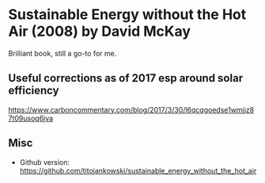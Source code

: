 # Sustainable Energy without the Hot Air (2008) by David McKay

Brilliant book, still a go-to for me.


## Useful corrections as of 2017 esp around solar efficiency

https://www.carboncommentary.com/blog/2017/3/30/l6qcqgoedse1wmjjz87t09usoq6jva

## Misc

* Github version: https://github.com/titojankowski/sustainable_energy_without_the_hot_air


